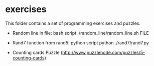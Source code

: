 # exercises
This folder contains a set of programming exercises and puzzles.

* Random line in file: bash script
	./random_line/random_line.sh FILE

* Rand7 function from rand5: python script
	python ./rand7/rand7.py

* Counting cards Puzzle (http://www.puzzlenode.com/puzzles/5-counting-cards)
	
